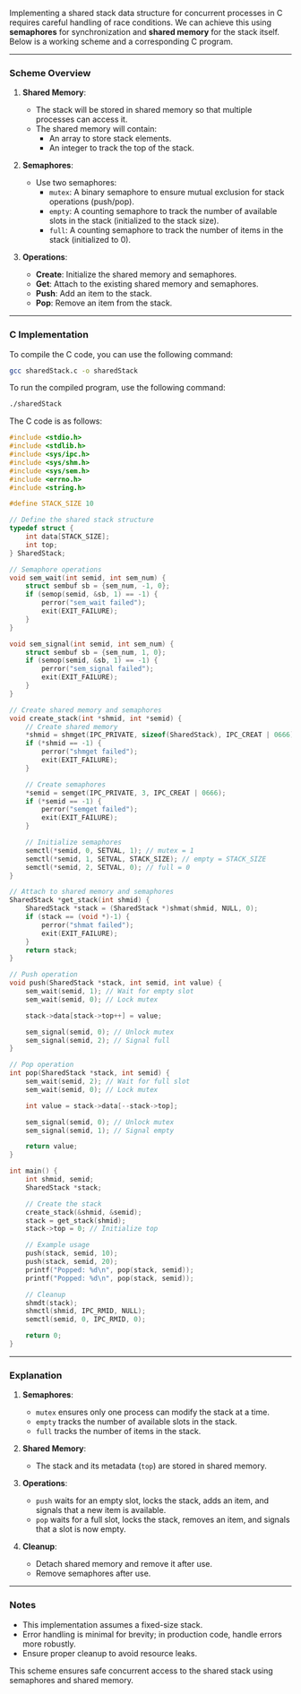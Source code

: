 Implementing a shared stack data structure for concurrent processes in C requires careful handling of race conditions. We can achieve this using **semaphores** for synchronization and **shared memory** for the stack itself. Below is a working scheme and a corresponding C program.

---

### Scheme Overview

1. **Shared Memory**:
   - The stack will be stored in shared memory so that multiple processes can access it.
   - The shared memory will contain:
     - An array to store stack elements.
     - An integer to track the top of the stack.

2. **Semaphores**:
   - Use two semaphores:
     - `mutex`: A binary semaphore to ensure mutual exclusion for stack operations (push/pop).
     - `empty`: A counting semaphore to track the number of available slots in the stack (initialized to the stack size).
     - `full`: A counting semaphore to track the number of items in the stack (initialized to 0).

3. **Operations**:
   - **Create**: Initialize the shared memory and semaphores.
   - **Get**: Attach to the existing shared memory and semaphores.
   - **Push**: Add an item to the stack.
   - **Pop**: Remove an item from the stack.

---

### C Implementation

To compile the C code, you can use the following command:

```bash
gcc sharedStack.c -o sharedStack
```

To run the compiled program, use the following command:

```bash
./sharedStack
```

The C code is as follows:

```c
#include <stdio.h>
#include <stdlib.h>
#include <sys/ipc.h>
#include <sys/shm.h>
#include <sys/sem.h>
#include <errno.h>
#include <string.h>

#define STACK_SIZE 10

// Define the shared stack structure
typedef struct {
    int data[STACK_SIZE];
    int top;
} SharedStack;

// Semaphore operations
void sem_wait(int semid, int sem_num) {
    struct sembuf sb = {sem_num, -1, 0};
    if (semop(semid, &sb, 1) == -1) {
        perror("sem_wait failed");
        exit(EXIT_FAILURE);
    }
}

void sem_signal(int semid, int sem_num) {
    struct sembuf sb = {sem_num, 1, 0};
    if (semop(semid, &sb, 1) == -1) {
        perror("sem_signal failed");
        exit(EXIT_FAILURE);
    }
}

// Create shared memory and semaphores
void create_stack(int *shmid, int *semid) {
    // Create shared memory
    *shmid = shmget(IPC_PRIVATE, sizeof(SharedStack), IPC_CREAT | 0666);
    if (*shmid == -1) {
        perror("shmget failed");
        exit(EXIT_FAILURE);
    }

    // Create semaphores
    *semid = semget(IPC_PRIVATE, 3, IPC_CREAT | 0666);
    if (*semid == -1) {
        perror("semget failed");
        exit(EXIT_FAILURE);
    }

    // Initialize semaphores
    semctl(*semid, 0, SETVAL, 1); // mutex = 1
    semctl(*semid, 1, SETVAL, STACK_SIZE); // empty = STACK_SIZE
    semctl(*semid, 2, SETVAL, 0); // full = 0
}

// Attach to shared memory and semaphores
SharedStack *get_stack(int shmid) {
    SharedStack *stack = (SharedStack *)shmat(shmid, NULL, 0);
    if (stack == (void *)-1) {
        perror("shmat failed");
        exit(EXIT_FAILURE);
    }
    return stack;
}

// Push operation
void push(SharedStack *stack, int semid, int value) {
    sem_wait(semid, 1); // Wait for empty slot
    sem_wait(semid, 0); // Lock mutex

    stack->data[stack->top++] = value;

    sem_signal(semid, 0); // Unlock mutex
    sem_signal(semid, 2); // Signal full
}

// Pop operation
int pop(SharedStack *stack, int semid) {
    sem_wait(semid, 2); // Wait for full slot
    sem_wait(semid, 0); // Lock mutex

    int value = stack->data[--stack->top];

    sem_signal(semid, 0); // Unlock mutex
    sem_signal(semid, 1); // Signal empty

    return value;
}

int main() {
    int shmid, semid;
    SharedStack *stack;

    // Create the stack
    create_stack(&shmid, &semid);
    stack = get_stack(shmid);
    stack->top = 0; // Initialize top

    // Example usage
    push(stack, semid, 10);
    push(stack, semid, 20);
    printf("Popped: %d\n", pop(stack, semid));
    printf("Popped: %d\n", pop(stack, semid));

    // Cleanup
    shmdt(stack);
    shmctl(shmid, IPC_RMID, NULL);
    semctl(semid, 0, IPC_RMID, 0);

    return 0;
}
```

---

### Explanation

1. **Semaphores**:
   - `mutex` ensures only one process can modify the stack at a time.
   - `empty` tracks the number of available slots in the stack.
   - `full` tracks the number of items in the stack.

2. **Shared Memory**:
   - The stack and its metadata (`top`) are stored in shared memory.

3. **Operations**:
   - `push` waits for an empty slot, locks the stack, adds an item, and signals that a new item is available.
   - `pop` waits for a full slot, locks the stack, removes an item, and signals that a slot is now empty.

4. **Cleanup**:
   - Detach shared memory and remove it after use.
   - Remove semaphores after use.

---

### Notes

- This implementation assumes a fixed-size stack.
- Error handling is minimal for brevity; in production code, handle errors more robustly.
- Ensure proper cleanup to avoid resource leaks.

This scheme ensures safe concurrent access to the shared stack using semaphores and shared memory.
